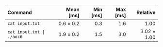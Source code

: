 | Command | Mean [ms] | Min [ms] | Max [ms] | Relative |
|:---|---:|---:|---:|---:|
| `cat input.txt` | 0.6 ± 0.2 | 0.3 | 1.6 | 1.00 |
| `cat input.txt \| ./aoc6` | 1.9 ± 0.2 | 1.5 | 3.0 | 3.02 ± 1.00 |
